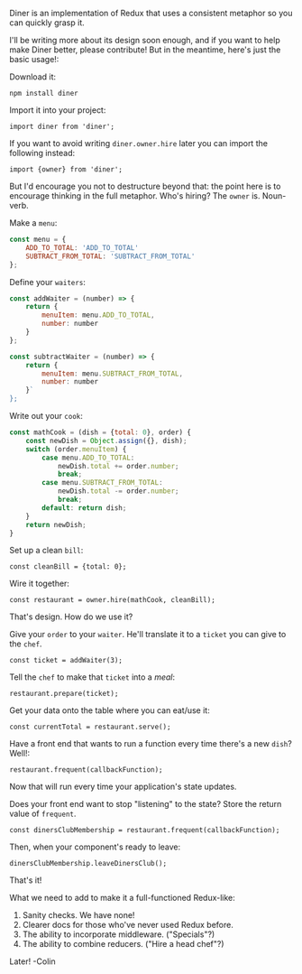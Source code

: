 Diner is an implementation of Redux that uses a consistent metaphor so you can quickly grasp it.

I'll be writing more about its design soon enough, and if you want to help make Diner better, please contribute! But in the meantime, here's just the basic usage!:

Download it:

`npm install diner`


Import it into your project:

`import diner from 'diner';`

If you want to avoid writing `diner.owner.hire` later you can import the following instead:

`import {owner} from 'diner';`

But I'd encourage you not to destructure beyond that: the point here is to encourage thinking in the full metaphor. Who's hiring? The `owner` is. Noun-verb.

Make a `menu`:

```javascript
const menu = {
    ADD_TO_TOTAL: 'ADD_TO_TOTAL'
    SUBTRACT_FROM_TOTAL: 'SUBTRACT_FROM_TOTAL'
};
```

Define your `waiters`:

```javascript
const addWaiter = (number) => {
    return {
        menuItem: menu.ADD_TO_TOTAL,
        number: number
    }
};
```

```javascript
const subtractWaiter = (number) => {
    return {
        menuItem: menu.SUBTRACT_FROM_TOTAL,
        number: number
    }`
};
```

Write out your `cook`:

```javascript
const mathCook = (dish = {total: 0}, order) {
    const newDish = Object.assign({}, dish);
    switch (order.menuItem) {
        case menu.ADD_TO_TOTAL:
            newDish.total += order.number;
            break;
        case menu.SUBTRACT_FROM_TOTAL:
            newDish.total -= order.number;
            break;
        default: return dish;
    }
    return newDish;
}
```

Set up a clean `bill`:

`const cleanBill = {total: 0};`

Wire it together:

`const restaurant = owner.hire(mathCook, cleanBill);`

That's design. How do we use it?

Give your `order` to your `waiter`. He'll translate it to a `ticket` you can give to the `chef`. 

`const ticket = addWaiter(3);`

Tell the `chef` to make that `ticket` into a _meal_:

`restaurant.prepare(ticket);`

Get your data onto the table where you can eat/use it:

`const currentTotal = restaurant.serve();`

Have a front end that wants to run a function every time there's a new `dish`? Well!:

`restaurant.frequent(callbackFunction);`

Now that will run every time your application's state updates.

Does your front end want to stop "listening" to the state? Store the return value of `frequent`.

`const dinersClubMembership = restaurant.frequent(callbackFunction);`

Then, when your component's ready to leave:

`dinersClubMembership.leaveDinersClub();`

That's it!

What we need to add to make it a full-functioned Redux-like:

1. Sanity checks. We have none!
2. Clearer docs for those who've never used Redux before.
3. The ability to incorporate middleware. ("Specials"?)
4. The ability to combine reducers. ("Hire a head chef"?)

Later!
-Colin
